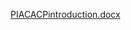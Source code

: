 [PIACACPintroduction.docx](https://github.com/JunesL/PIACACP/files/14600886/PIACACPintroduction.docx)
